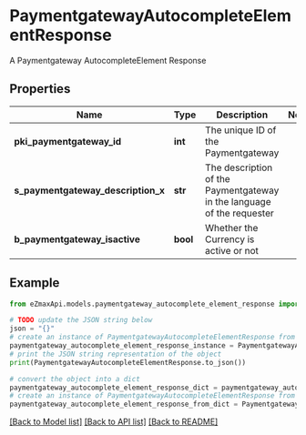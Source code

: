 # PaymentgatewayAutocompleteElementResponse

A Paymentgateway AutocompleteElement Response

## Properties

Name | Type | Description | Notes
------------ | ------------- | ------------- | -------------
**pki_paymentgateway_id** | **int** | The unique ID of the Paymentgateway | 
**s_paymentgateway_description_x** | **str** | The description of the Paymentgateway in the language of the requester | 
**b_paymentgateway_isactive** | **bool** | Whether the Currency is active or not | 

## Example

```python
from eZmaxApi.models.paymentgateway_autocomplete_element_response import PaymentgatewayAutocompleteElementResponse

# TODO update the JSON string below
json = "{}"
# create an instance of PaymentgatewayAutocompleteElementResponse from a JSON string
paymentgateway_autocomplete_element_response_instance = PaymentgatewayAutocompleteElementResponse.from_json(json)
# print the JSON string representation of the object
print(PaymentgatewayAutocompleteElementResponse.to_json())

# convert the object into a dict
paymentgateway_autocomplete_element_response_dict = paymentgateway_autocomplete_element_response_instance.to_dict()
# create an instance of PaymentgatewayAutocompleteElementResponse from a dict
paymentgateway_autocomplete_element_response_from_dict = PaymentgatewayAutocompleteElementResponse.from_dict(paymentgateway_autocomplete_element_response_dict)
```
[[Back to Model list]](../README.md#documentation-for-models) [[Back to API list]](../README.md#documentation-for-api-endpoints) [[Back to README]](../README.md)


